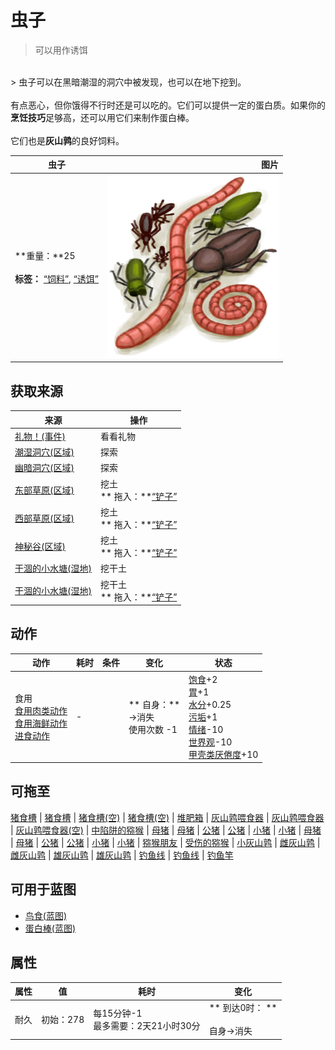 # 虫子  
> 可以用作诱饵  
<br>  
> 虫子可以在黑暗潮湿的洞穴中被发现，也可以在地下挖到。<br><br>有点恶心，但你饿得不行时还是可以吃的。它们可以提供一定的蛋白质。如果你的<b>烹饪技巧</b>足够高，还可以用它们来制作蛋白棒。<br><br>它们也是<b>灰山鹑</b>的良好饲料。  
  
  虫子  |   图片   
 ----  |  ----:   
 **重量：**25<br><br>**标签：**	[“饲料”](tag_Feed.md), [“诱饵”](tag_Bait.md)  |  <img decoding="async" src="Sprite/Bugs.png" href="a.md" style="max-width:300px;max-height:300px;">   
  
## 获取来源  
来源  |  操作  
----  |  ----  
[礼物！(事件)](Event_MacaqueFriendGift.md)  |  看看礼物  
[潮湿洞穴(区域)](DampChamber.md)  |  探索  
[幽暗洞穴(区域)](DarkCave.md)  |  探索  
[东部草原(区域)](GrasslandsE.md)  |  挖土<br>** 拖入：**[“铲子”](tag_Shovel.md)  
[西部草原(区域)](GrasslandsW.md)  |  挖土<br>** 拖入：**[“铲子”](tag_Shovel.md)  
[神秘谷(区域)](SecretValley.md)  |  挖土<br>** 拖入：**[“铲子”](tag_Shovel.md)  
[干涸的小水塘(湿地)](Puddle.md)  |  挖干土  
[干涸的小水塘(湿地)](Puddle.md)  |  挖干土<br>** 拖入：**[“铲子”](tag_Shovel.md)  
## 动作  
动作  |  耗时  |  条件  |  变化  |  状态  
----  |  ----  |  ----  |  ----  |  ----  
食用<br>[食用肉类动作](CarnivorousAction.md)<br>[食用海鲜动作](ShellfishAction.md)<br>[进食动作](EatingAction.md)  |  -  |    |  ** 自身：**<br>→消失<br>使用次数  -1  |  [饱食](Satiation.md)+2<br>[胃](Stomach.md)+1<br>[水分](Hydration.md)+0.25<br>[污垢](Filth.md)+1<br>[情绪](Morale.md)-10<br>[世界观](Structure.md)-10<br>[甲壳类<nobr>厌倦度</nobr>](SaturationCrustaceans.md)+10  
## 可拖至  
[猪食槽](BoarFeeder.md) | [猪食槽](BoarFeeder.md) | [猪食槽(空)](BoarFeederEmpty.md) | [猪食槽(空)](BoarFeederEmpty.md) | [堆肥箱](CompostBin.md) | [灰山鹑喂食器](PartridgeFeeder.md) | [灰山鹑喂食器](PartridgeFeeder.md) | [灰山鹑喂食器(空)](PartridgeFeederEmpty.md) | [中陷阱的猕猴](CageTrapMacaque.md) | [母猪](BoarEnclosureFemale.md) | [母猪](BoarEnclosureFemale.md) | [公猪](BoarEnclosureMale.md) | [公猪](BoarEnclosureMale.md) | [小猪](BoarEnclosurePiglet.md) | [小猪](BoarEnclosurePiglet.md) | [母猪](BoarTiedFemale.md) | [母猪](BoarTiedFemale.md) | [公猪](BoarTiedMale.md) | [公猪](BoarTiedMale.md) | [小猪](BoarTiedPiglet.md) | [小猪](BoarTiedPiglet.md) | [猕猴朋友](MacaqueFriend.md) | [受伤的猕猴](MacaqueWounded.md) | [小灰山鹑](PartridgeChick.md) | [雌灰山鹑](PartridgeFemaleEnclosure.md) | [雌灰山鹑](PartridgeFemaleLive.md) | [雄灰山鹑](PartridgeMaleEnclosure.md) | [雄灰山鹑](PartridgeMaleLive.md) | [钓鱼线](FishingLine.md) | [钓鱼线](FishingLineRustic.md) | [钓鱼竿](FishingRod.md)  
## 可用于蓝图  
- [鸟食(蓝图)](Bp_FeedBird.md)  
- [蛋白棒(蓝图)](Bp_ProteinBar.md)  
  
  
## 属性   
属性  |  值  |  耗时  |  变化  
----  |  ----  |  ----  |  ----  
耐久  |  初始：278  |  每15分钟-1<br>最多需要：2天21小时30分  |  ** 到达0时： **<br><br>自身→消失  


<script>document.title="虫子 - 卡牌生存百科 Card Survival Wiki";</script>